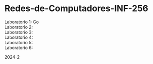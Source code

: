 # Redes-de-Computadores-INF-256

Laboratorio 1: Go  
Laboratorio 2:  
Laboratorio 3:  
Laboratorio 4:  
Laboratorio 5:  
Laboratorio 6:  

2024-2
